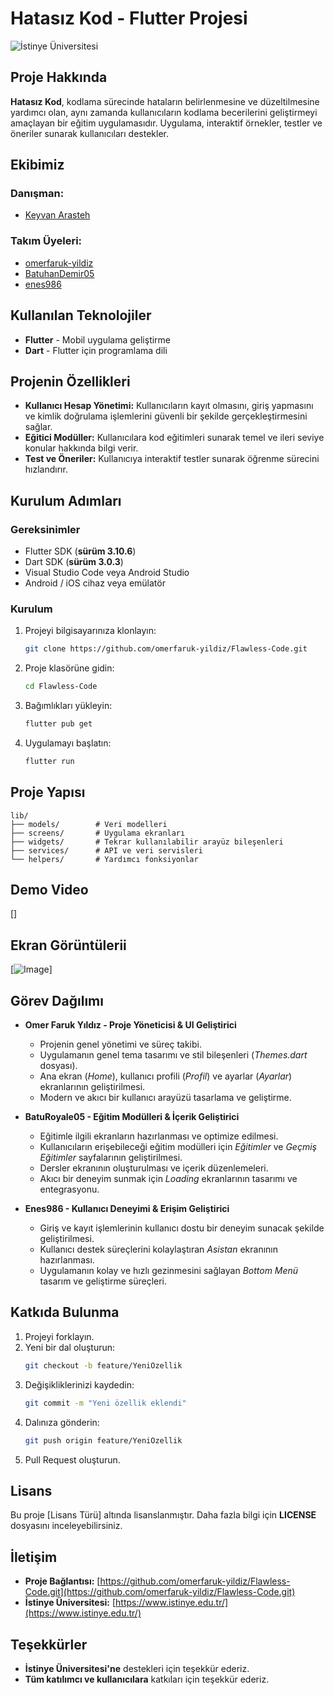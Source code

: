 # Hatasız Kod - Flutter Projesi

  

![İstinye Üniversitesi](https://www.unitededucation.com/linklogoch/istinye-university-logo.png)


## Proje Hakkında

**Hatasız Kod**, kodlama sürecinde hataların belirlenmesine ve düzeltilmesine yardımcı olan, aynı zamanda kullanıcıların kodlama becerilerini geliştirmeyi amaçlayan bir eğitim uygulamasıdır. Uygulama, interaktif örnekler, testler ve öneriler sunarak kullanıcıları destekler.

## Ekibimiz

### **Danışman:**

- [Keyvan Arasteh](https://github.com/keyvanarasteh)

### **Takım Üyeleri:**

- [omerfaruk-yildiz](https://github.com/omerfaruk-yildiz)
- [BatuhanDemir05](https://github.com/BatuhanDemir05)
- [enes986](https://github.com/enes986)

## Kullanılan Teknolojiler

- **Flutter** - Mobil uygulama geliştirme
- **Dart** - Flutter için programlama dili

## Projenin Özellikleri

- **Kullanıcı Hesap Yönetimi:** Kullanıcıların kayıt olmasını, giriş yapmasını ve kimlik doğrulama işlemlerini güvenli bir şekilde gerçekleştirmesini sağlar.
- **Eğitici Modüller:** Kullanıcılara kod eğitimleri sunarak temel ve ileri seviye konular hakkında bilgi verir.
- **Test ve Öneriler:** Kullanıcıya interaktif testler sunarak öğrenme sürecini hızlandırır.
## Kurulum Adımları

### **Gereksinimler**

- Flutter SDK (**sürüm 3.10.6**)
- Dart SDK (**sürüm 3.0.3**)
- Visual Studio Code veya Android Studio
- Android / iOS cihaz veya emülatör

### **Kurulum**

1. Projeyi bilgisayarınıza klonlayın:

   ```bash
   git clone https://github.com/omerfaruk-yildiz/Flawless-Code.git
   ```

2. Proje klasörüne gidin:

   ```bash
   cd Flawless-Code
   ```

3. Bağımlıkları yükleyin:

   ```bash
   flutter pub get
   ```

4. Uygulamayı başlatın:

   ```bash
   flutter run
   ```

## Proje Yapısı

```
lib/
├── models/        # Veri modelleri
├── screens/       # Uygulama ekranları
├── widgets/       # Tekrar kullanılabilir arayüz bileşenleri
├── services/      # API ve veri servisleri
└── helpers/       # Yardımcı fonksiyonlar
```

## Demo Video

[]

## Ekran Görüntülerii

[![Image](https://github.com/user-attachments/assets/4564f9a5-7f62-4b7c-b292-610df9380a9e)]


## Görev Dağılımı

- **Omer Faruk Yıldız - Proje Yöneticisi & UI Geliştirici**
  - Projenin genel yönetimi ve süreç takibi.
  - Uygulamanın genel tema tasarımı ve stil bileşenleri (*Themes.dart* dosyası).
  - Ana ekran (*Home*), kullanıcı profili (*Profil*) ve ayarlar (*Ayarlar*) ekranlarının geliştirilmesi.
  - Modern ve akıcı bir kullanıcı arayüzü tasarlama ve geliştirme.

- **BatuRoyale05 - Eğitim Modülleri & İçerik Geliştirici**
  - Eğitimle ilgili ekranların hazırlanması ve optimize edilmesi.
  - Kullanıcıların erişebileceği eğitim modülleri için *Eğitimler* ve *Geçmiş Eğitimler* sayfalarının geliştirilmesi.
  - Dersler ekranının oluşturulması ve içerik düzenlemeleri.
  - Akıcı bir deneyim sunmak için *Loading* ekranlarının tasarımı ve entegrasyonu.

- **Enes986 - Kullanıcı Deneyimi & Erişim Geliştirici**
  - Giriş ve kayıt işlemlerinin kullanıcı dostu bir deneyim sunacak şekilde geliştirilmesi.
  - Kullanıcı destek süreçlerini kolaylaştıran *Asistan* ekranının hazırlanması.
  - Uygulamanın kolay ve hızlı gezinmesini sağlayan *Bottom Menü* tasarım ve geliştirme süreçleri.

## Katkıda Bulunma

1. Projeyi forklayın.
2. Yeni bir dal oluşturun:
   ```bash
   git checkout -b feature/YeniOzellik
   ```
3. Değişikliklerinizi kaydedin:
   ```bash
   git commit -m "Yeni özellik eklendi"
   ```
4. Dalınıza gönderin:
   ```bash
   git push origin feature/YeniOzellik
   ```
5. Pull Request oluşturun.

## Lisans

Bu proje [Lisans Türü] altında lisanslanmıştır. Daha fazla bilgi için **LICENSE** dosyasını inceleyebilirsiniz.

## İletişim

- **Proje Bağlantısı:** [https://github.com/omerfaruk-yildiz/Flawless-Code.git](https://github.com/omerfaruk-yildiz/Flawless-Code.git)
- **İstinye Üniversitesi:** [https://www.istinye.edu.tr/](https://www.istinye.edu.tr/)

## Teşekkürler

- **İstinye Üniversitesi'ne** destekleri için teşekkür ederiz.
- **Tüm katılımcı ve kullanıcılara** katkıları için teşekkür ederiz.
  



  




  





  




  







  







